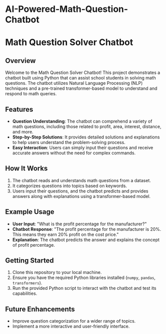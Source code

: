 # AI-Powered-Math-Question-Chatbot
# Math Question Solver Chatbot

## Overview

Welcome to the Math Question Solver Chatbot! This project demonstrates a chatbot built using Python that can assist school students in solving math questions. The chatbot utilizes Natural Language Processing (NLP) techniques and a pre-trained transformer-based model to understand and respond to math queries.

## Features

- **Question Understanding**: The chatbot can comprehend a variety of math questions, including those related to profit, area, interest, distance, and more.
- **Step-by-Step Solutions**: It provides detailed solutions and explanations to help users understand the problem-solving process.
- **Easy Interaction**: Users can simply input their questions and receive accurate answers without the need for complex commands.

## How It Works

1. The chatbot reads and understands math questions from a dataset.
2. It categorizes questions into topics based on keywords.
3. Users input their questions, and the chatbot predicts and provides answers along with explanations using a transformer-based model.

## Example Usage

- **User Input**: "What is the profit percentage for the manufacturer?"
- **Chatbot Response**: "The profit percentage for the manufacturer is 20%. This means they earn 20% profit on the cost price."
- **Explanation**: The chatbot predicts the answer and explains the concept of profit percentage.

## Getting Started

1. Clone this repository to your local machine.
2. Ensure you have the required Python libraries installed (`numpy`, `pandas`, `transformers`).
3. Run the provided Python script to interact with the chatbot and test its capabilities.

## Future Enhancements

- Improve question categorization for a wider range of topics.
- Implement a more interactive and user-friendly interface.

